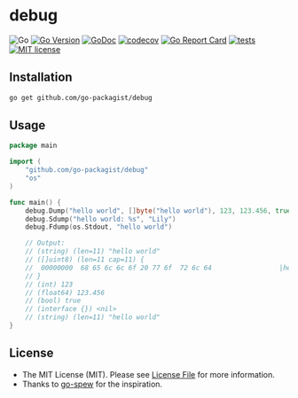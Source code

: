 # debug

![Go](https://badgen.net/badge/Go/%3E=1.16/orange)
[![Go Version](https://badgen.net/github/release/go-packagist/debug/stable)](https://github.com/go-packagist/debug/releases)
[![GoDoc](https://pkg.go.dev/badge/github.com/go-packagist/debug)](https://pkg.go.dev/github.com/go-packagist/debug)
[![codecov](https://codecov.io/gh/go-packagist/debug/branch/master/graph/badge.svg?token=5TWGQ9DIRU)](https://codecov.io/gh/go-packagist/debug)
[![Go Report Card](https://goreportcard.com/badge/github.com/go-packagist/debug)](https://goreportcard.com/report/github.com/go-packagist/debug)
[![tests](https://github.com/go-packagist/debug/actions/workflows/go.yml/badge.svg)](https://github.com/go-packagist/debug/actions/workflows/go.yml)
[![MIT license](https://img.shields.io/badge/license-MIT-brightgreen.svg)](https://opensource.org/licenses/MIT)

## Installation

```bash
go get github.com/go-packagist/debug
```

## Usage

```go
package main

import (
	"github.com/go-packagist/debug"
	"os"
)

func main() {
	debug.Dump("hello world", []byte("hello world"), 123, 123.456, true, nil)
	debug.Sdump("hello world: %s", "Lily")
	debug.Fdump(os.Stdout, "hello world")

	// Output:
	// (string) (len=11) "hello world"
	// ([]uint8) (len=11 cap=11) {
	// 	00000000  68 65 6c 6c 6f 20 77 6f  72 6c 64                 |hello world|
	// }
	// (int) 123
	// (float64) 123.456
	// (bool) true
	// (interface {}) <nil>
	// (string) (len=11) "hello world"
}
```

## License

- The MIT License (MIT). Please see [License File](LICENSE) for more information.
- Thanks to [go-spew](https://github.com/davecgh/go-spew) for the inspiration.
